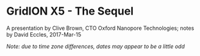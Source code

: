 # GridION X5 - The Sequel

A presentation by Clive Brown, CTO Oxford Nanopore Technologies; notes by David Eccles, 2017-Mar-15

*Note: due to time zone differences, dates may appear to be a little odd*

